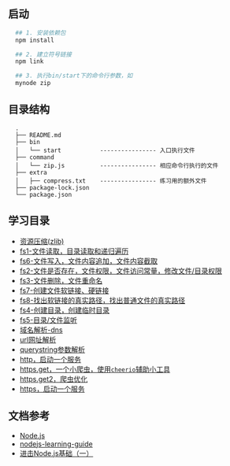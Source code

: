 ## 启动

```bash
  ## 1. 安装依赖包
  npm install

  ## 2. 建立符号链接
  npm link

  ## 3. 执行bin/start下的命令行参数，如
  mynode zip
```

## 目录结构

```
  .
  ├── README.md
  ├── bin
  │   └── start           ---------------- 入口执行文件
  ├── command
  │   └── zip.js          ---------------- 相应命令行执行的文件
  ├── extra
  │   ├── compress.txt    ---------------- 练习用的额外文件
  ├── package-lock.json
  └── package.json
```

## 学习目录

- [资源压缩(zlib)](./command/zip.js)
- [fs1-文件读取，目录读取和递归遍历](./command/fs1.js)
- [fs6-文件写入，文件内容追加，文件内容截取](./command/fs6.js)
- [fs2-文件是否存在，文件权限，文件访问常量，修改文件/目录权限](./command/fs2.js)
- [fs3-文件删除，文件重命名](./command/fs3.js)
- [fs7-创建文件软链接、硬链接](./command/fs7.js)
- [fs8-找出软链接的真实路径，找出普通文件的真实路径](./command/fs8.js)
- [fs4-创建目录，创建临时目录](./command/fs4.js)
- [fs5-目录/文件监听](./command/fs5.js)
- [域名解析-dns](./command/dns.js)
- [url网址解析](./command/url.js)
- [querystring参数解析](./command/querystring.js)
- [http，启动一个服务](./command/http.js)
- [https.get，一个小爬虫，使用`cheerio`辅助小工具](./command/https-get.js)
- [https.get2，爬虫优化](./command/https-get2.js)
- [https，启动一个服务](./command/https.js)

## 文档参考

- [Node.js](http://nodejs.cn/api/)
- [nodejs-learning-guide](https://github.com/chyingp/nodejs-learning-guide)
- [进击Node.js基础（一）](https://www.imooc.com/learn/348)
